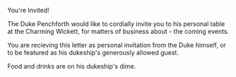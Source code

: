 You're Invited!

The Duke Penchforth would like to cordially invite you to his personal table at the Charming Wickett, for matters of business about - the coming events.

You are recieving this letter as personal invitation from the Duke himself, or to be featured as his dukeship's generously allowed guest.

Food and drinks are on his dukeship's dime.